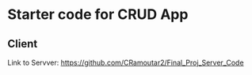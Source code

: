 # Starter code for CRUD App

## Client 

Link to Servver: https://github.com/CRamoutar2/Final_Proj_Server_Code
